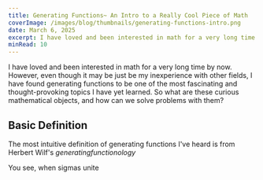 ```yaml
---
title: Generating Functions~ An Intro to a Really Cool Piece of Math
coverImage: /images/blog/thumbnails/generating-functions-intro.png
date: March 6, 2025
excerpt: I have loved and been interested in math for a very long time by now. However, even though it may be just be my inexperience with other fields, I have found generating functions ...
minRead: 10
---
```


<script>
  import Quote from "$lib/Quote.svelte";
</script>

I have loved and been interested in math for a very long time by now. However, even though it may be just be my inexperience with other fields, I have found generating functions
to be one of the most fascinating and thought-provoking topics I have yet learned. So what are these curious mathematical objects, and how can we solve problems with them?

## Basic Definition

The most intuitive definition of generating functions I've heard is from Herbert Wilf's *generatingfunctionology*

<Quote text="Lorem Ipsum is simply dummy text of the printing and typesetting industry. Lorem Ipsum has been the industry's standard dummy text ever since the 1500s, 
    when an unknown printer took a galley of type and scrambled it to make a type specimen book. 
    It has survived not only five centuries, but also the leap into electronic typesetting, remaining essentially unchanged. 
    It was popularised in the 1960s with the release of Letraset sheets containing Lorem Ipsum passages, 
    and more recently with desktop publishing software like Aldus PageMaker including versions of Lorem Ipsum."/>

You see, when sigmas unite
